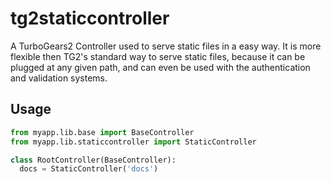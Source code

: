 # tg2staticcontroller
A TurboGears2 Controller used to serve static files in a easy way.
It is more flexible then TG2's standard way to serve static files, because it can be plugged at any given path, and can even be used with the authentication and validation systems.

## Usage

```python
from myapp.lib.base import BaseController
from myapp.lib.staticcontroller import StaticController

class RootController(BaseController):
  docs = StaticController('docs')
```

